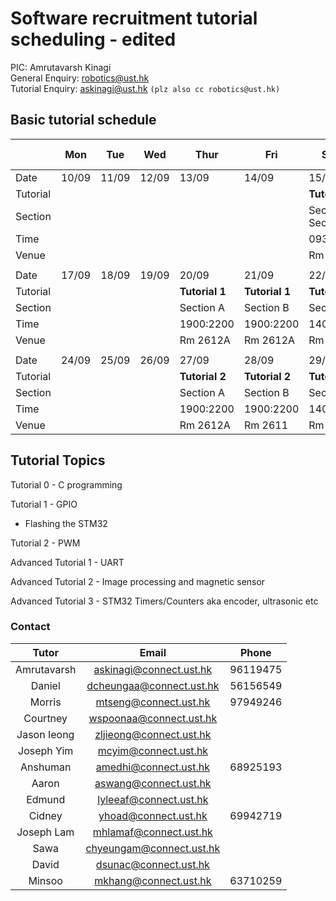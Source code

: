 # Software recruitment tutorial scheduling - edited

PIC: Amrutavarsh Kinagi<br>
General Enquiry: robotics@ust.hk<br>
Tutorial Enquiry: askinagi@ust.hk ```(plz also cc robotics@ust.hk)```<br>

## Basic tutorial schedule

|          | Mon        | Tue        | Wed        | Thur       | Fri        | Sat-1      | Sat-2      | Sun-1|Sun-2|
| -------- | ---------- | ---------- | ---------- | ---------- | ---------- | ---------- | ---------- |----|----|
| Date     | 10/09      | 11/09      | 12/09      | 13/09      | 14/09      | 15/09      | 15/09      |16/09|16/09|
| Tutorial |            |            |            |            | | **Tutorial 0**|**Tutorial 0** |||
| Section  |            |            |            |            |   | Section A, Section B  | Section C, Section D  |||
| Time     |            |            |            |            |  | 0930:1230 | 1330:1630  || |
| Venue    |            |            |            |            |         | Rm 4219       | Rm 4219      || |
|          |            |            |            |            |            |            |            ||
| Date     | 17/09      | 18/09      | 19/09      | 20/09      | 21/09      | 22/09      | 22/09      |23/09|23/09|
| Tutorial | |        | |**Tutorial 1** |**Tutorial 1** |**Tutorial 1** |**Tutorial 1**||
| Section  |   |   |   | Section A  | Section B  | Section C  | Section D  ||
| Time     |  |   |   | 1900:2200  | 1900:2200  | 1400:1700  | 1900:2200  ||
| Venue    |        |         |         | Rm 2612A | Rm 2612A | Rm 2611        | Rm 2611        ||
|          |            |            |            |            |            |            |            ||
| Date     | 24/09      | 25/09      | 26/09      | 27/09      | 28/09      | 29/09      | 29/09      |30/09|30/09|
| Tutorial | | | |**Tutorial 2** |**Tutorial 2**| **Tutorial 2** |**Tutorial 2** ||
| Section  |   |   |  | Section A  | Section B  | Section C | Section D ||
| Time     |   |   |   | 1900:2200  | 1900:2200  | 1400:1700 | 1900:2200  ||
| Venue    |         |         |         | Rm 2612A | Rm 2611|Rm 4219| Rm 4219||

## Tutorial Topics

Tutorial 0 - C programming

Tutorial 1 - GPIO
 - Flashing the STM32

Tutorial 2 - PWM

Advanced Tutorial 1 - UART

Advanced Tutorial 2 - Image processing and magnetic sensor

Advanced Tutorial 3 - STM32 Timers/Counters aka encoder, ultrasonic etc


### Contact
| Tutor | Email | Phone |
| :---: | :---: | :---: |
| Amrutavarsh | askinagi@connect.ust.hk | 96119475 |
| Daniel | dcheungaa@connect.ust.hk | 56156549 |
| Morris | mtseng@connect.ust.hk | 97949246 |
| Courtney | wspoonaa@connect.ust.hk |  |
| Jason Ieong | zljieong@connect.ust.hk |  |
| Joseph Yim| mcyim@connect.ust.hk |  |  
| Anshuman | amedhi@connect.ust.hk | 68925193 |
| Aaron | aswang@connect.ust.hk |  |
| Edmund | lyleeaf@connect.ust.hk |  |
| Cidney | yhoad@connect.ust.hk | 69942719 |
| Joseph Lam| mhlamaf@connect.ust.hk |  |
| Sawa| chyeungam@connect.ust.hk |  |
| David| dsunac@connect.ust.hk |  |
| Minsoo| mkhang@connect.ust.hk | 63710259 |



